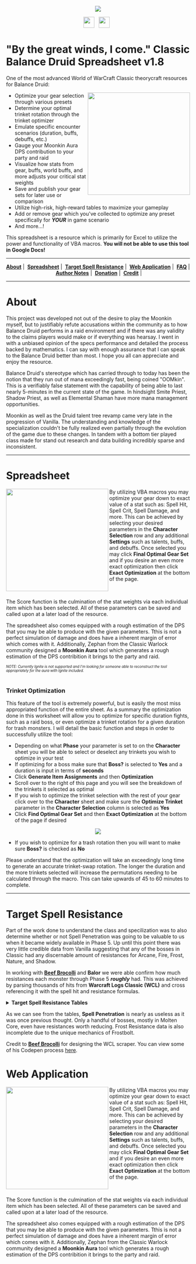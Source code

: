 <p align='center'>
<a href="https://github.com/Keftenk/ClassicBalanceDruid/"><img src="Images/moonkin_banner.png"></a>
</p>

<p align='center'>
<a href="https://kmmiles.gitlab.io/moonkin-calc/"><img height="30" src="Images/moonfireicon.png"></a>&nbsp;&nbsp;
<a href="https://www.paypal.com/paypalme2/keftenk?locale.x=en_US"><img height="30" src="Images/paypalicon.png"></a>&nbsp;&nbsp;
</p>


# "By the great winds, I come." Classic Balance Druid Spreadsheet v1.8

One of the most advanced World of WarCraft Classic theorycraft resources for Balance Druid:

<img align="right" src="Images/moonkin_side.png" height="280">

- Optimize your gear selection through various presets
- Determine your optimal trinket rotation through the trinket optimizer
- Emulate specific encounter scenarios (duration, buffs, debuffs, etc.)
- Gauge your Moonkin Aura DPS contribution to your party and raid
- Visualize how stats from gear, buffs, world buffs, and more adjusts your critical stat weights
- Save and publish your gear sets for later use or comparison
- Utilize high-risk, high-reward tables to maximize your gameplay
- Add or remove gear which you've collected to optimize any preset specifically for <b><i>YOUR</i></b> in game scenario
- And more...!

This spreadsheet is a resource which is primarily for Excel to utilize the power and functionality of VBA macros. <b>You will not be able to use this tool in Google Docs!</b>

  ---
  
<p align='center'>
<a href="#About"><b>About</b></a>&nbsp;|&nbsp;
<a href="#Spreadsheet"><b>Spreadsheet</b></a>&nbsp;|&nbsp;
<a href="#Target-Spell-Resistance"><b>Target Spell Resistance</b></a>&nbsp;|&nbsp;
<a href="#Web-Application"><b>Web Application</b></a>&nbsp;|&nbsp;
<a href="https://www.paypal.com/paypalme2/keftenk?locale.x=en_US"><b>FAQ</b></a>&nbsp;|&nbsp;
<a href="https://www.paypal.com/paypalme2/keftenk?locale.x=en_US"><b>Author Notes</b></a>&nbsp;|&nbsp;
<a href="https://www.paypal.com/paypalme2/keftenk?locale.x=en_US"><b>Donation</b></a>&nbsp;|&nbsp;
<a href="https://www.paypal.com/paypalme2/keftenk?locale.x=en_US"><b>Credit</b></a>&nbsp;|&nbsp;
</p> 

  ---

# <a href id="#About"></a>About

This project was developed not out of the desire to play the Moonkin myself, but to justifiably refute accusations within the community as to how Balance Druid performs in a raid environment and if there was any validity to the claims players would make or if everything was hearsay. I went in with a unbiased opinion of the specs performance and detailed the process backed by mathematics. I can say with enough assurance that I can speak to the Balance Druid better than most. I hope you all can appreciate and enjoy the resource.

Balance Druid's stereotype which has carried through to today has been the notion that they run out of mana exceedingly fast, being coined "OOMkin". This is a verifiably false statement with the capability of being able to last nearly 5-minutes in the current state of the game. In hindsight Smite Priest, Shadow Priest, as well as Elemental Shaman have more mana management opportunities.

Moonkin as well as the Druid talent tree revamp came very late in the progression of Vanilla. The understanding and knowledge of the specialization couldn't be fully realized even partially through the evolution of the game due to these changes. In tandem with a bottom tier played class made for stand out research and data building incredibly sparse and inconsistent.

  ---

# <a href id="#Spreadsheet"></a>Spreadsheet

<img align="left" src="Images/optimize.png" height="280">

By utilizing VBA macros you may optimize your gear down to exact value of a stat such as: Spell Hit, Spell Crit, Spell Damage, and more. This can be achieved by selecting your desired parameters in the <b>Character Selection</b> row and any additional <b>Settings</b> such as talents, buffs, and debuffs. Once selected you may click <b>Final Optimal Gear Set</b> and if you desire an even more exact optimization then click <b>Exact Optimization</b> at the bottom of the page.

&nbsp;&nbsp;

The Score function is the culmination of the stat weights via each individual item which has been selected. All of these parameters can be saved and called upon at a later load of the resource.

The spreadsheet also comes equipped with a rough estimation of the DPS that you may be able to produce with the given parameters. Tthis is not a perfect simulation of damage and does have a inherent margin of error which comes with it. Additionally, Zephan from the Classic Warlock community designed a <b>Moonkin Aura</b> tool which generates a rough estimation of the DPS contribition it brings to the party and raid.

<sub><sup><i>NOTE: Currently Ignite is not supported and I'm looking for someone able to reconstruct the tool appropriately for the aura with Ignite included.</i></sub></sup>

#

### Trinket Optimization

This feature of the tool is extremely powerful, but is easily the most miss appropriated function of the entire sheet. As a summary the optimization done in this worksheet will allow you to optimize for specific duration fights, such as a raid boss, or even optimize a trinket rotation for a given duration for trash monsters. I will detail the basic function and steps in order to successfully utilize the tool:

- Depending on what <b>Phase</b> your parameter is set to on the <b>Character</b> sheet you will be able to select or deselect any trinkets you wish to optimize in your test
- If optimizing for a boss make sure that <b>Boss?</b> is selected to <b>Yes</b> and a duration is input in terms of <b>seconds</b>
- Click <b>Generate Item Assignments</b> and then <b>Optimization</b>
- Scroll over to the right of this page and you will see the breakdown of the trinkets it selected as optimal
- If you wish to optimize the trinket selection with the rest of your gear click over to the <b>Character</b> sheet and make sure the <b>Optimize Trinket</b> parameter in the <b>Character Selection</b> column is selected as <b>Yes</b>
- Click <b>Find Optimal Gear Set</b> and then <b>Exact Optimization</b> at the bottom of the page if desired

<p align='center'>
<img src="Images/trinket_optimize.png">
</p>

- If you wish to optimize for a trash rotation then you will want to make sure <b>Boss?</b> is checked as <b>No</b>

Please understand that the optimization will take an exceedingly long time to generate an accurate trinket-swap rotation. The longer the duration and the more trinkets selected will increase the permutations needing to be calculated through the macro. This can take upwards of 45 to 60 minutes to complete.

  ---

# <a href id="#Target-Spell-Resistance"></a>Target Spell Resistance

Part of the work done to understand the class and specilization was to also determine whether or not <v>Spell Penetration</b> was going to be valuable to us when it became widely available in Phase 5. Up until this point there was very little credible data from Vanilla suggesting that any of the bosses in Classic had any discernable amount of resistances for Arcane, Fire, Frost, Nature, and Shadow.

In working with <a href="https://github.com/kmmiles"><b>Beef Brocolli</b></a> and <b>Balor</b> we were able confirm how much resistances each monster through Phase 5 <b><i>roughly</i></b> had. This was achieved by parsing thousands of hits from <b>Warcraft Logs Classic (WCL)</b> and cross referencing it with the spell hit and resistance formulas.

<details>
 <summary><strong>Target Spell Resistance Tables</strong></summary>

| Enemy                            | Arcane   | Fire   | Frost   | Nature   | Shadow   |
| -------------------------------- |:--------:|:------:|:-------:|:--------:|:--------:|
| The Prophet Skeram (15263)       | 6.76     | 3.4    | ?       | 0        | 4.36     |
| Princess Yauj (15543)            | 5.56     | 0      | ?       | 0        | 0        |
| Lord Kri (15511)                 | 0        | 0      | ?       | 0.36     | 0        |
| Vem (15544)                      | 3.04     | 0      | ?       | 0        | 0        |
| Battleguard Sartura (15516)      | 0        | 4.68   | ?       | 0        | 5.16     |
| Fankriss the Unyielding (15510)  | 2.32     | 0.36   | ?       | 0        | 0        |
| Viscidus (15299)                 | 180.12   | 181.96 | ?       | 180.08   | 183.8    |
| Glob of Viscidus (15667)         | ?        | 1.4    | ?       | ?        | 2.24     |
| Princess Huhuran (15509)         | 0        | 2.32   | ?       | 2.0      | 0        |
| Emperor Vek'lor (15276)          | 0        | 0      | ?       | 1.88     | 0        |
| Emperor Vek'nilash (15275)       | IMMUNE   | IMMUNE | ?       | IMMUNE   | IMMUNE   |
| Ouro (15517)                     | 0        | 3.2    | ?       | 3.0      | 0        |
| C'thun (15727)                   | 0        | 0      | ?       | 0        | 5.56     |
| Kurinaxx (15348)                 | 0        | 1.32   | ?       | 0        | 3.04     |
| General Rajaxx (15341)           | 0.2      | 0      | ?       | 0.04     | 1.72     |
| Moam (15340)                     | 0.2      | 0.96   | ?       | 0        | 0        |
| Buru the Gorger (15379)          | ?        | ?      | ?       | ?        | ?        |
| Ayamiss the Hunter (15369)       | 0        | 2.48   | ?       | 0        | 0.84     |
| Ossirian the Unscarred (15339)   | 243.08   | 249.32 | ?       | 237.88   | 245.52   |
| High Priest Venoxis (14507)      | 0.48     | 0.8    | ?       | 0        | 0        |
| High Priestess Jeklik (14517)    | 0        | 0.16   | ?       | 4.8      | 0.84     |
| High Priestess Mar'li (14510)    | 5.36     | 0      | ?       | 6.6      | 0        |
| Bloodlord Mandokir (11382)       | 1.12     | 0      | ?       | 2.68     | 3.76     |
| Gri'lek (15082)                  | 1.16     | 0      | ?       | 0        | 0        |
| Hazza'rah (15083)                | 2.8      | 6.36   | ?       | 0        | 0        |
| Renataki (15084)                 | ?        | ?      | ?       | ?        | ?        |
| Wushoolay (15085)                | ?        | 42.68  | ?       | ?        | 11.28    |
| High Priest Thekal (14509)       | 0        | 0      | ?       | 0.48     | 0        |
| Gahz'ranka (15114)               | 0.36     | 0.16   | ?       | 3.32     | 0        |
| High Priestess Arlokk (14515)    | 0.96     | 0      | ?       | 0        | 0.56     |
| Jin'do the Hexxer (11380)        | 1.2      | 1.44   | ?       | 0        | 0        |
| Hakkar (14834)                   | 0        | 0      | ?       | 8.72     | 0        |
| Razorgore the Untamed (12435)    | 7.2      | 5.48   | ?       | 0        | 0        |
| Vaelastrasz the Corrupt (13020)  | 0        | IMMUNE | ?       | 0        | 0        |
| Broodlord Lashlayer (12017)      | 0        | 0.0    | ?       | 0        | 10.56    |
| Firemaw (11983)                  | 3.8      | IMMUNE | ?       | 0        | 0        |
| Ebonroc (14601)                  | 0        | IMMUNE | ?       | 0        | 5.0      |
| Flamegor (11981)                 | 0        | IMMUNE | ?       | 0.08     | 1.8      |
| Chromaggus (14020)               | 273.36   | 274.96 | ?       | 274.6    | 274.84   |
| Nefarian (11583)                 | ?        | ?      | ?       | ?        | 0.92     |
| Onyxia (10184)                   | 0        | IMMUNE | ?       | 3.16     | 2.48     |
| Lucifron (12118)                 | 0        | 84.36  | ?       | 0        | 183.88   |
| Magmadar (11982)                 | 0        | 0      | ?       | 0        | 0        |
| Gehennas (12259)                 | 0        | 180.4  | ?       | 0        | 83.8     |
| Garr (12057)                     | 1.88     | 0      | ?       | 0        | 0        |
| Shazzrah (12264)                 | 213.24   | 106.8  | ?       | 81.88    | 97.28    |
| Baron Geddon (12056)             | 0        | IMMUNE | ?       | 0        | 2.24     |
| Golemagg the Incinerator (11988) | 0        | 176.8  | ?       | 0        | 1.08     |
| Ragnaros (11502)                 | 0        | IMMUNE | ?       | 0        | 0        |

</details>

As we can see from the tables, <b>Spell Penetration</b> is nearly as useless as it was once previous thought. Only a handful of bosses, mostly in Molten Core, even have resistances worth reducing. Frost Resistance data is also incomplete due to the unique mechanics of Frostbolt.

Credit to <a href="https://github.com/kmmiles"><b>Beef Brocolli</b></a> for designing the WCL scraper. You can view some of his Codepen process <a href="https://codepen.io/beef_broccoli/pen/zYqrBxw">here</a>.

# <a href id="#Web-Application"></a>Web Application

<img align="left" src="Images/optimize.png" height="280">

By utilizing VBA macros you may optimize your gear down to exact value of a stat such as: Spell Hit, Spell Crit, Spell Damage, and more. This can be achieved by selecting your desired parameters in the <b>Character Selection</b> row and any additional <b>Settings</b> such as talents, buffs, and debuffs. Once selected you may click <b>Final Optimal Gear Set</b> and if you desire an even more exact optimization then click <b>Exact Optimization</b> at the bottom of the page.

&nbsp;&nbsp;

The Score function is the culmination of the stat weights via each individual item which has been selected. All of these parameters can be saved and called upon at a later load of the resource.

The spreadsheet also comes equipped with a rough estimation of the DPS that you may be able to produce with the given parameters. Tthis is not a perfect simulation of damage and does have a inherent margin of error which comes with it. Additionally, Zephan from the Classic Warlock community designed a <b>Moonkin Aura</b> tool which generates a rough estimation of the DPS contribition it brings to the party and raid.
